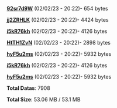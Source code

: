 [**92sr7d9W**](/data/92sr7d9W.txt) (02/02/23 - 20:22)- 654 bytes

[**jj2ZRHLK**](/data/jj2ZRHLK.txt) (02/02/23 - 20:22)- 4424 bytes

[**i5kR76kh**](/data/i5kR76kh.txt) (02/02/23 - 20:22)- 4126 bytes

[**HtTH1ZvN**](/data/HtTH1ZvN.txt) (02/02/23 - 20:22)- 2898 bytes

[**hyF5u2ms**](/data/hyF5u2ms.txt) (02/02/23 - 20:22)- 5932 bytes

[**i5kR76kh**](/data/i5kR76kh.txt) (02/02/23 - 20:22)- 4126 bytes

[**hyF5u2ms**](/data/hyF5u2ms.txt) (02/02/23 - 20:22)- 5932 bytes

**Total Datas**: 7908

**Total Size**: 53.06 MB / 53.1 MB